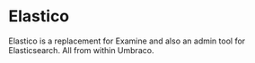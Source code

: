 # Elastico
Elastico is a replacement for Examine and also an admin tool for Elasticsearch. All from within Umbraco.
